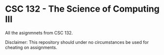 # CSC 132 - The Science of Computing III

All the asignmnets from CSC 132.

Disclaimer: This repository should under no circumstances be used for cheating on assignments.
